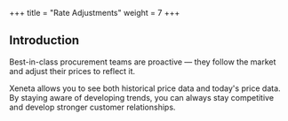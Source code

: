 +++
title = "Rate Adjustments"
weight = 7
+++

## Introduction

Best-in-class procurement teams are proactive — they follow the market and adjust their prices to reflect it. 

Xeneta allows you to see both historical price data and today's price data. By staying aware of developing trends, you can always stay competitive and develop stronger customer relationships.

